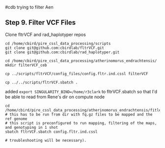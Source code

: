 #cdb trying to filter Aen



## Step 9. Filter VCF Files

Clone fltrVCF and rad_haplotyper repos

```
cd /home/cbird/pire_cssl_data_processing/scripts
git clone git@github.com:cbirdlab/fltrVCF.git
git clone git@github.com:cbirdlab/rad_haplotyper.git

cd /home/cbird/pire_cssl_data_processing/atherinomorus_endrachtensis/
mkdir filterVCF_ceb

cp ../scripts/fltrVCF/config_files/config.fltr.ind.cssl filterVCF

cp ../../scripts/fltrVCF.sbatch .
```

added `export SINGULARITY_BIND=/home/r3clark` to fltrVCF.sbatch so that I'd be able to read from Rene's dir on compute node

```
cd /home/cbird/pire_cssl_data_processing/atherinomorus_endrachtensis/fitlerVCF
# this has to be run from dir with fq.gz files to be mapped and the ref genome
# this script is preconfigured to run mapping, filtering of the maps, and genotyping in 1 shot
sbatch fltrVCF.sbatch config.fltr.ind.cssl

# troubleshooting will be necessary).
```

